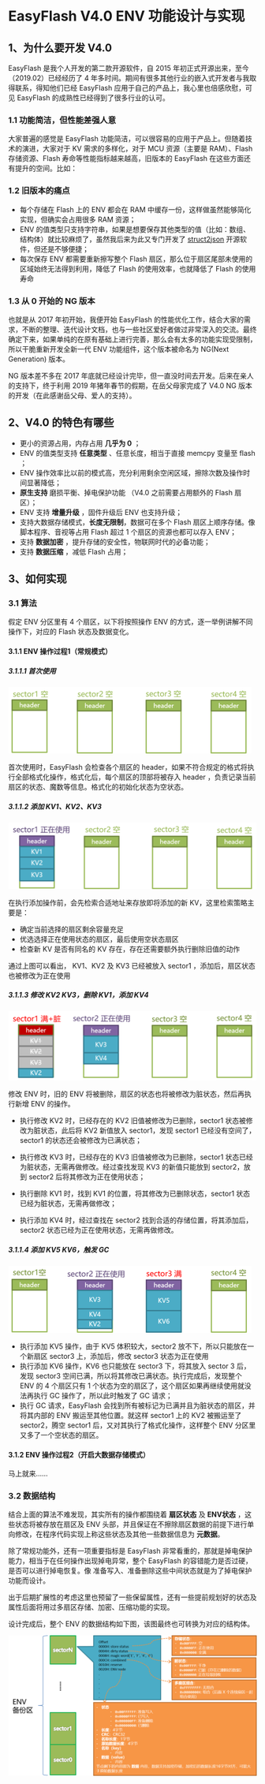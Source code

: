 # EasyFlash V4.0 ENV 功能设计与实现

## 1、为什么要开发 V4.0

EasyFlash 是我个人开发的第二款开源软件，自  2015 年初正式开源出来，至今（2019.02）已经经历了 4 年多时间。期间有很多其他行业的嵌入式开发者与我取得联系，得知他们已经  EasyFlash  应用于自己的产品上，我心里也倍感欣慰，可见 EasyFlash 的成熟性已经得到了很多行业的认可。

### 1.1 功能简洁，但性能差强人意

大家普遍的感觉是 EasyFlash 功能简洁，可以很容易的应用于产品上。但随着技术的演进，大家对于 KV 需求的多样化，对于 MCU 资源（主要是 RAM）、Flash 存储资源、Flash 寿命等性能指标越来越高，旧版本的 EasyFlash 在这些方面还有提升的空间。比如：

### 1.2 旧版本的痛点

- 每个存储在 Flash 上的 ENV 都会在 RAM 中缓存一份，这样做虽然能够简化实现，但确实会占用很多 RAM 资源；
- ENV 的值类型只支持字符串，如果是想要保存其他类型的值（比如：数组、结构体）就比较麻烦了，虽然我后来为此又专门开发了 [struct2json](https://github.com/armink/struct2json) 开源软件，但还是不够便捷；
- 每次保存 ENV 都需要重新擦写整个 Flash 扇区，那么位于扇区尾部未使用的区域始终无法得到利用，降低了 Flash 的使用效率，也就降低了 Flash 的使用寿命

### 1.3 从 0 开始的 NG 版本

也就是从 2017 年初开始，我便开始 EasyFlash 的性能优化工作，结合大家的需求，不断的整理、迭代设计文档，也与一些社区爱好者做过非常深入的交流。最终确定下来，如果单纯的在原有基础上进行完善，那么会有太多的功能实现受限制，所以干脆重新开发全新一代 ENV 功能组件，这个版本被命名为 NG(Next Generation) 版本。

NG 版本差不多在 2017 年底就已经设计完毕，但一直没时间去开发。后来在亲人的支持下，终于利用 2019 年猪年春节的假期，在岳父母家完成了 V4.0 NG 版本的开发（在此感谢岳父母、爱人的支持）。

## 2、V4.0 的特色有哪些

- 更小的资源占用，内存占用 **几乎为 0** ；
- ENV 的值类型支持 **任意类型** 、任意长度，相当于直接 memcpy 变量至 flash ；
- ENV 操作效率比以前的模式高，充分利用剩余空闲区域，擦除次数及操作时间显著降低；
- **原生支持** 磨损平衡、掉电保护功能 （V4.0 之前需要占用额外的 Flash 扇区）；
- ENV 支持 **增量升级** ，固件升级后 ENV 也支持升级；
- 支持大数据存储模式，**长度无限制**，数据可在多个 Flash 扇区上顺序存储。像脚本程序、音视等占用 Flash 超过 1 个扇区的资源也都可以存入 ENV；
- 支持 **数据加密** ，提升存储的安全性，物联网时代的必备功能；
- 支持 **数据压缩** ，减低 Flash 占用；

## 3、如何实现

### 3.1 算法

假定 ENV 分区里有 4 个扇区，以下将按照操作 ENV 的方式，逐一举例讲解不同操作下，对应的 Flash 状态及数据变化。

#### 3.1.1 ENV 操作过程1（常规模式）

##### 3.1.1.1 首次使用

![env_op1_step1](images/env_op1_step1.png)

首次使用时，EasyFlash 会检查各个扇区的 header，如果不符合规定的格式将执行全部格式化操作，格式化后，每个扇区的顶部将被存入 header ，负责记录当前扇区的状态、魔数等信息。格式化的初始化状态为空状态。

##### 3.1.1.2 添加 KV1、KV2、KV3

![env_op1_step2](images/env_op1_step2.png)

在执行添加操作前，会先检索合适地址来存放即将添加的新 KV，这里检索策略主要是：

- 确定当前选择的扇区剩余容量充足
- 优选选择正在使用状态的扇区，最后使用空状态扇区
- 检查新 KV 是否有同名的 KV 存在，存在还需要额外执行删除旧值的动作

通过上图可以看出， KV1、KV2 及 KV3 已经被放入 sector1 ，添加后，扇区状态也被修改为正在使用

##### 3.1.1.3 修改 KV2 KV3，删除 KV1，添加 KV4

![env_op1_step3](images/env_op1_step3.png)

修改 ENV 时，旧的 ENV 将被删除，扇区的状态也将被修改为脏状态，然后再执行新增 ENV 的操作。

- 执行修改 KV2 时，已经存在的 KV2 旧值被修改为已删除，sector1 状态被修改为脏状态，此后将 KV2 新值放入 sector1，发现 sector1 已经没有空间了，sector1 的状态还会被修改为已满状态；

- 执行修改 KV3 时，已经存在的 KV3 旧值被修改为已删除，sector1 状态已经为脏状态，无需再做修改。经过查找发现 KV3 的新值只能放到 sector2，放到 sector2 后将其修改为正在使用状态；
- 执行删除 KV1 时，找到 KV1 的位置，将其修改为已删除状态，sector1 状态已经为脏状态，无需再做修改；
- 执行添加 KV4 时，经过查找在 sector2 找到合适的存储位置，将其添加后，sector2 状态已经为正在使用状态，无需再做修改。

##### 3.1.1.4 添加 KV5 KV6，触发 GC


![env_op1_step4](images/env_op1_step4.png)

- 执行添加 KV5 操作，由于 KV5 体积较大，sector2 放不下，所以只能放在一个新扇区 sector3 上，添加后，修改 sector3 状态为正在使用
- 执行添加 KV6 操作，KV6 也只能放在 sector3 下，将其放入 sector 3 后，发现 sector3 空间已满，所以将其修改已满状态。执行完成后，发现整个 ENV 的 4 个扇区只有 1 个状态为空的扇区了，这个扇区如果再继续使用就没法再执行 GC 操作了，所以此时触发了 GC 请求；
- 执行 GC 请求，EasyFlash 会找到所有被标记为已满并且为脏状态的扇区，并将其内部的 ENV 搬运至其他位置。就这样 sector1 上的 KV2 被搬运至了 sector2，腾空 sector1 后，又对其执行了格式化操作，这样整个 ENV 分区里又多了一个空状态的扇区。

#### 3.1.2 ENV 操作过程2（开启大数据存储模式）

马上就来……

### 3.2 数据结构

结合上面的算法不难发现，其实所有的操作都围绕着 **扇区状态** 及 **ENV状态** ，这些状态将被存放在扇区及 ENV 头部，并且保证在不擦除扇区数据的前提下进行单向修改，在程序代码实现上称这些状态及其他一些数据信息为 **元数据**。

除了常规功能外，还有一项重要指标是 EasyFlash 非常看重的，那就是掉电保护能力，相当于在任何操作出现掉电异常，整个 EasyFlash 的容错能力是否过硬，是否可以进行掉电恢复。像 准备写入、准备删除这些中间状态就是为了掉电保护功能而设计。

出于后期扩展性的考虑这里也预留了一些保留属性，还有一些提前规划好的状态及属性后面将用过多扇区存储、加密、压缩功能的实现。

设计完成后，整个 ENV 的数据结构如下图，该图最终也可转换为对应的结构体。

![ng_mode_data_structure](images/ng_mode_data_structure.png)